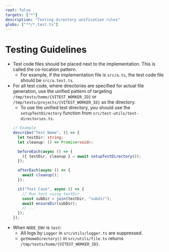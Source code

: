 ```yaml
---
root: false
targets: ["*"]
description: "Testing directory unification rules"
globs: ["**/*.test.ts"]
---
```


# Testing Guidelines

- Test code files should be placed next to the implementation. This is called the co-location pattern.
    - For example, if the implementation file is `src/a.ts`, the test code file should be `src/a.test.ts`.
- For all test code, where directories are specified for actual file generation, use the unified pattern of targeting `/tmp/tests/home/{VITEST_WORKER_ID}` or `/tmp/tests/projects/{VITEST_WORKER_ID}` as the directory.
    - To use the unified test directory, you should use the `setupTestDirectory` function from `src/test-utils/test-directories.ts`.
    ```typescript
    // Example
    describe("Test Name", () => {
      let testDir: string;
      let cleanup: () => Promise<void>;

      beforeEach(async () => {
        ({ testDir, cleanup } = await setupTestDirectory());
      });

      afterEach(async () => {
        await cleanup();
      });

      it("Test Case", async () => {
        // Run test using testDir
        const subDir = join(testDir, "subdir");
        await ensureDir(subDir);
        // ...
      });
    });
    ```
- When `NODE_ENV` is `test`:
  - All logs by `Logger` in `src/utils/logger.ts` are suppressed.
  - `getHomeDirectory()` in `src/utils/file.ts` returns `/tmp/tests/home/{VITEST_WORKER_ID}`.
